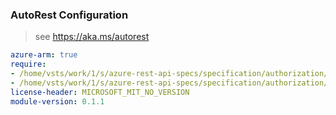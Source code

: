 ### AutoRest Configuration

> see https://aka.ms/autorest

``` yaml
azure-arm: true
require:
- /home/vsts/work/1/s/azure-rest-api-specs/specification/authorization/resource-manager/readme.md
- /home/vsts/work/1/s/azure-rest-api-specs/specification/authorization/resource-manager/readme.go.md
license-header: MICROSOFT_MIT_NO_VERSION
module-version: 0.1.1
```